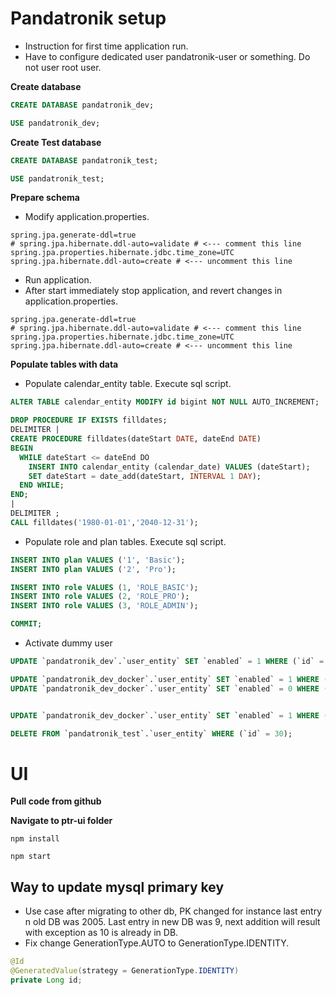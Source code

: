 # Pandatronik setup

- Instruction for first time application run.
- Have to configure dedicated user pandatronik-user or something. Do not user root user.

**Create database**

```sql
CREATE DATABASE pandatronik_dev;

USE pandatronik_dev;
```

**Create Test database**

```sql
CREATE DATABASE pandatronik_test;

USE pandatronik_test;
```

**Prepare schema**

- Modify application.properties.

```properties
spring.jpa.generate-ddl=true
# spring.jpa.hibernate.ddl-auto=validate # <--- comment this line
spring.jpa.properties.hibernate.jdbc.time_zone=UTC
spring.jpa.hibernate.ddl-auto=create # <--- uncomment this line
```

- Run application.
- After start immediately stop application, and revert changes in application.properties.

```properties
spring.jpa.generate-ddl=true
# spring.jpa.hibernate.ddl-auto=validate # <--- comment this line
spring.jpa.properties.hibernate.jdbc.time_zone=UTC
spring.jpa.hibernate.ddl-auto=create # <--- uncomment this line
```

**Populate tables with data**

- Populate calendar_entity table. Execute sql script.

```sql
ALTER TABLE calendar_entity MODIFY id bigint NOT NULL AUTO_INCREMENT;

DROP PROCEDURE IF EXISTS filldates;
DELIMITER |
CREATE PROCEDURE filldates(dateStart DATE, dateEnd DATE)
BEGIN
  WHILE dateStart <= dateEnd DO
    INSERT INTO calendar_entity (calendar_date) VALUES (dateStart);
    SET dateStart = date_add(dateStart, INTERVAL 1 DAY);
  END WHILE;
END;
|
DELIMITER ;
CALL filldates('1980-01-01','2040-12-31');
```

- Populate role and plan tables. Execute sql script.

```sql
INSERT INTO plan VALUES ('1', 'Basic');
INSERT INTO plan VALUES ('2', 'Pro');

INSERT INTO role VALUES (1, 'ROLE_BASIC');
INSERT INTO role VALUES (2, 'ROLE_PRO');
INSERT INTO role VALUES (3, 'ROLE_ADMIN');

COMMIT;
```

- Activate dummy user

```sql
UPDATE `pandatronik_dev`.`user_entity` SET `enabled` = 1 WHERE (`id` = 1);

UPDATE `pandatronik_dev_docker`.`user_entity` SET `enabled` = 1 WHERE (`id` = 1);
UPDATE `pandatronik_dev_docker`.`user_entity` SET `enabled` = 0 WHERE (`id` = 1);


UPDATE `pandatronik_dev_docker`.`user_entity` SET `enabled` = 1 WHERE (`id` = 2);

DELETE FROM `pandatronik_test`.`user_entity` WHERE (`id` = 30);

```

# UI

**Pull code from github**

**Navigate to ptr-ui folder**

```console
npm install

npm start
```

## Way to update mysql primary key

- Use case after migrating to other db, PK changed for instance last entry n old DB was 2005.
Last entry in new DB was 9, next addition will result with exception as 10 is already in DB.
- Fix change GenerationType.AUTO to GenerationType.IDENTITY.

```java
@Id
@GeneratedValue(strategy = GenerationType.IDENTITY)
private Long id;
```